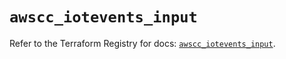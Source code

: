 # `awscc_iotevents_input`

Refer to the Terraform Registry for docs: [`awscc_iotevents_input`](https://registry.terraform.io/providers/hashicorp/awscc/0.70.0/docs/resources/iotevents_input).
